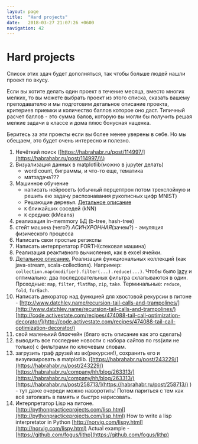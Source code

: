 ```yaml
---
layout: page
title:  "Hard projects"
date:   2018-03-27 21:07:26 +0600
navigation: 42
---
```


# Hard projects

Список этих здач будет дополняться, так чтобы больше людей нашли проект по вкусу.

Если вы хотите делать один проект в течение месяца, вместо многих мелких, то вы можете выбрать проект из этого списка, сказать вашему преподавателю и мы подготовим детальное описание проекта, критериев приемки и количество баллов которое оно даст. Типичный расчет баллов - это сумма балов, которую вы могли бы получить решая мелкие задачи в классе и дома плюс бонусная наценка.

Беритесь за эти проекты если вы более менее уверены в себе. Но мы обещаем, это будет очень интересно и полезно.

1. Нечёткий поиск \([https://habrahabr.ru/post/114997/](https://habrahabr.ru/post/114997/)\)
2. Визуализация данных в matplotlib\(можно в jupyter делать\)
   * word count, биграммы, и что-то еще, тематика
   * матзадача???
3. Машинное обучение
	- написать нейросеть \(обычный перцептрон потом трехслойную и решить ею задачу распознавания рукописных цифр MNIST\)
	- Решающие деревья. [Детальное описание](decision_tree)
	- `K` ближайших соседей (kNN)
	- `K` средних (kMeans)
4. реализация in-memmory БД \(b-tree, hash-tree\)
5. стейт машина \(чего?\) _АСИНХРОННАЯ_\(зачем?\) - эмуляция физического процесса
6. Написать свои простые регэкспы
7. Написать интерпретатор FORTH\(стековая машина\)
8. Реализация реактивного вычисления, как в excel ячейки.
9. [Детальное описание.](functional_collections) Реализация функциональных коллекций \(как java-stream, scala-collections\). Например: `collection.map(modifier).filter(...).reduce(...)`. Чтобы было [lazy](https://en.wikipedia.org/wiki/Lazy_evaluation) и оптимально: два последовательных фильтра схлапываются в один. Проходные:  `map`, `filter`, `flatMap`, `zip`, `take`. Терминальные: `reduce`, `fold`, `forEach`.
10. Написать декоратор над функцией для хвостовой рекурсии в питоне - [http://www.datchley.name/recursion-tail-calls-and-trampolines/](http://www.datchley.name/recursion-tail-calls-and-trampolines/) [http://code.activestate.com/recipes/474088-tail-call-optimization-decorator/](http://code.activestate.com/recipes/474088-tail-call-optimization-decorator/)
11. свой маленький блокчейн \(благо есть описание как это сделать\)
12. выводить все последние новости с набора сайтов по rss\(или не только\) с фильтрами по ключевым словам.
13. загрузить граф друзей из вк\(рекурсия!\), сохранить его и визулизировать в matplotlib. \([https://habrahabr.ru/post/243229/](https://habrahabr.ru/post/243229/) [https://habrahabr.ru/company/hh/blog/263313/](https://habrahabr.ru/company/hh/blog/263313/) [https://habrahabr.ru/post/258713/](https://habrahabr.ru/post/258713/) \) - тут даже очереди можно наворотить! Потом париться с тем как всё затолкать в память и быстро нарисовать.
14. Интерпретатор Lisp на питоне. [http://pythonpracticeprojects.com/lisp.html](http://pythonpracticeprojects.com/lisp.html) How to write a lisp interpretator in Python [http://norvig.com/lispy.html](http://norvig.com/lispy.html) Actual example - [https://github.com/fogus/lithp](https://github.com/fogus/lithp)
